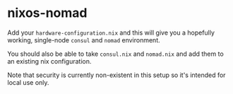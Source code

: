 # nixos-nomad

Add your `hardware-configuration.nix` and this will give you a hopefully
working, single-node `consul` and `nomad` environment.

You should also be able to take `consul.nix` and `nomad.nix` and add them
to an existing nix configuration.

Note that security is currently non-existent in this setup so it's intended
for local use only.

